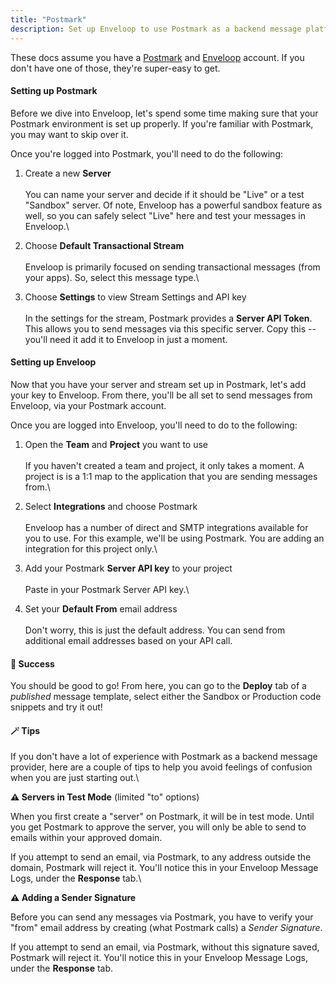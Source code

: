 ```yaml
---
title: "Postmark"
description: Set up Enveloop to use Postmark as a backend message platform.
---
```


These docs assume you have a [Postmark](https://postmarkapp.com) and [Enveloop](https://app.enveloop.com) account. If you don't have one of those, they're super-easy to get.

#### Setting up Postmark

Before we dive into Enveloop, let's spend some time making sure that your Postmark environment is set up properly. If you're familiar with Postmark, you may want to skip over it.

Once you're logged into Postmark, you'll need to do the following:

1. Create a new **Server**\
   \
   You can name your server and decide if it should be "Live" or a test "Sandbox" server. Of note, Enveloop has a powerful sandbox feature as well, so you can safely select "Live" here and test your messages in Enveloop.\

2. Choose **Default Transactional Stream**\
   \
   Enveloop is primarily focused on sending transactional messages (from your apps). So, select this message type.\

3. Choose **Settings** to view Stream Settings and API key\
   \
   In the settings for the stream, Postmark provides a **Server API Token**. This allows you to send messages via this specific server. Copy this -- you'll need it add it to Enveloop in just a moment.

#### Setting up Enveloop

Now that you have your server and stream set up in Postmark, let's add your key to Enveloop. From there, you'll be all set to send messages from Enveloop, via your Postmark account.

Once you are logged into Enveloop, you'll need to do to the following:

1. Open the **Team** and **Project** you want to use\
   \
   If you haven't created a team and project, it only takes a moment. A project is is a 1:1 map to the application that you are sending messages from.\

2. Select **Integrations** and choose Postmark\
   \
   Enveloop has a number of direct and SMTP integrations available for you to use. For this example, we'll be using Postmark. You are adding an integration for this project only.\

3. Add your Postmark **Server API key** to your project\
   \
   Paste in your Postmark Server API key.\

4. Set your **Default From** email address\
   \
   Don't worry, this is just the default address. You can send from additional email addresses based on your API call.

#### 🎉  Success

You should be good to go! From here, you can go to the **Deploy** tab of a _published_ message template, select either the Sandbox or Production code snippets and try it out!



#### 🪄 Tips

If you don't have a lot of experience with Postmark as a backend message provider, here are a couple of tips to help you avoid feelings of confusion when you are just starting out.\


**⚠️ Servers in Test Mode** (limited "to" options)

When you first create a "server" on Postmark, it will be in test mode. Until you get Postmark to approve the server, you will only be able to send to emails within your approved domain.

If you attempt to send an email, via Postmark, to any address outside the domain, Postmark will reject it. You'll notice this in your Enveloop Message Logs, under the **Response** tab.\


**⚠️ Adding a Sender Signature**

Before you can send any messages via Postmark, you have to verify your "from" email address by creating (what Postmark calls) a _Sender Signature_.&#x20;

If you attempt to send an email, via Postmark, without this signature saved, Postmark will reject it. You'll notice this in your Enveloop Message Logs, under the **Response** tab.
